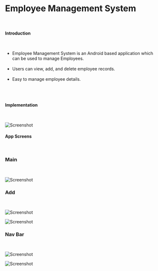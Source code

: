 <h1>
Employee Management System</h1><br>


 <h4>Introduction</h4><br>
 <ul>
 <li>Employee Management System is an Android based application which can be used to manage Employees. </li><br>
 <li>Users can view, add, and delete employee records. </li><br>
  <li>Easy to manage employee details. </li><br>
 </ul><br> 
 

<h4>Implementation</h4><br>

![Screenshot](1.png)


<h4>App Screens</h4><br>


<h3>Main</h3><br>

![Screenshot](2.png)


<h3>Add</h3><br>

![Screenshot](3.png)

![Screenshot](6.png)


<h3>Nav Bar</h3><br>

![Screenshot](4.png)

![Screenshot](5.png)






